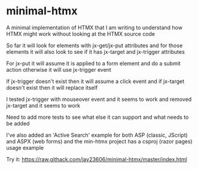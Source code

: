 # minimal-htmx
A minimal implementation of HTMX that I am writing to understand how HTMX might work without looking at the HTMX source code

So far it will look for elements with jx-get/jx-put attributes and for those elements it will also look to see if it has jx-target and jx-trigger attributes

For jx-put it will assume it is applied to a form element and do a submit action otherwise it will use jx-trigger event

If jx-trigger doesn't exist then it will assume a click event and if jx-target doesn't exist then it will replace itself

I tested jx-trigger with mouseover event and it seems to work and removed jx-target and it seems to work

Need to add more tests to see what else it can support and what needs to be added

I've also added an 'Active Search' example for both ASP (classic, JScript) and ASPX (web forms) and the min-htmx project has a csproj (razor pages) usage example

Try it:
https://raw.githack.com/jay23606/minimal-htmx/master/index.html
